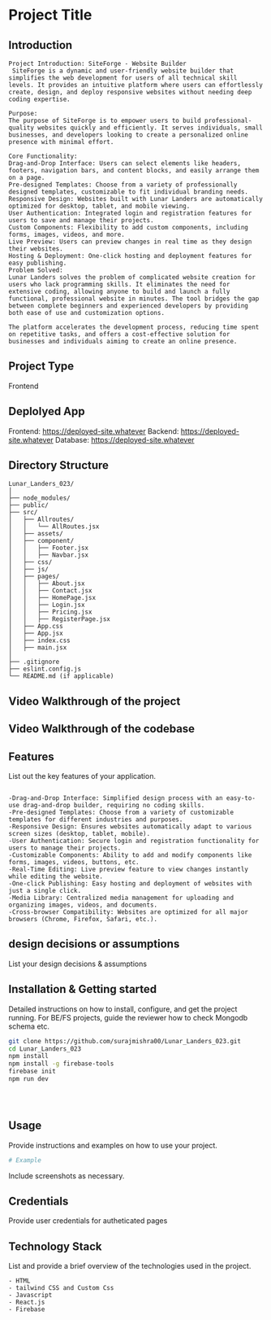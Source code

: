 # Project Title

## Introduction
```
Project Introduction: SiteForge - Website Builder
 SiteForge is a dynamic and user-friendly website builder that simplifies the web development for users of all technical skill levels. It provides an intuitive platform where users can effortlessly create, design, and deploy responsive websites without needing deep coding expertise.

Purpose:
The purpose of SiteForge is to empower users to build professional-quality websites quickly and efficiently. It serves individuals, small businesses, and developers looking to create a personalized online presence with minimal effort.

Core Functionality:
Drag-and-Drop Interface: Users can select elements like headers, footers, navigation bars, and content blocks, and easily arrange them on a page.
Pre-designed Templates: Choose from a variety of professionally designed templates, customizable to fit individual branding needs.
Responsive Design: Websites built with Lunar Landers are automatically optimized for desktop, tablet, and mobile viewing.
User Authentication: Integrated login and registration features for users to save and manage their projects.
Custom Components: Flexibility to add custom components, including forms, images, videos, and more.
Live Preview: Users can preview changes in real time as they design their websites.
Hosting & Deployment: One-click hosting and deployment features for easy publishing.
Problem Solved:
Lunar Landers solves the problem of complicated website creation for users who lack programming skills. It eliminates the need for extensive coding, allowing anyone to build and launch a fully functional, professional website in minutes. The tool bridges the gap between complete beginners and experienced developers by providing both ease of use and customization options.

The platform accelerates the development process, reducing time spent on repetitive tasks, and offers a cost-effective solution for businesses and individuals aiming to create an online presence.
```
## Project Type
Frontend 

## Deplolyed App
Frontend: https://deployed-site.whatever
Backend: https://deployed-site.whatever
Database: https://deployed-site.whatever

## Directory Structure
```
Lunar_Landers_023/
│
├── node_modules/
├── public/
├── src/
│   ├── Allroutes/
│   │   └── AllRoutes.jsx
│   ├── assets/
│   ├── component/
│   │   ├── Footer.jsx
│   │   ├── Navbar.jsx
│   ├── css/
│   ├── js/
│   ├── pages/
│   │   ├── About.jsx
│   │   ├── Contact.jsx
│   │   ├── HomePage.jsx
│   │   ├── Login.jsx
│   │   ├── Pricing.jsx
│   │   ├── RegisterPage.jsx
│   ├── App.css
│   ├── App.jsx
│   ├── index.css
│   ├── main.jsx
│
├── .gitignore
├── eslint.config.js
└── README.md (if applicable)
```

## Video Walkthrough of the project

## Video Walkthrough of the codebase


## Features
List out the key features of your application.

```

-Drag-and-Drop Interface: Simplified design process with an easy-to-use drag-and-drop builder, requiring no coding skills.
-Pre-designed Templates: Choose from a variety of customizable templates for different industries and purposes.
-Responsive Design: Ensures websites automatically adapt to various screen sizes (desktop, tablet, mobile).
-User Authentication: Secure login and registration functionality for users to manage their projects.
-Customizable Components: Ability to add and modify components like forms, images, videos, buttons, etc.
-Real-Time Editing: Live preview feature to view changes instantly while editing the website.
-One-click Publishing: Easy hosting and deployment of websites with just a single click.
-Media Library: Centralized media management for uploading and organizing images, videos, and documents.
-Cross-browser Compatibility: Websites are optimized for all major browsers (Chrome, Firefox, Safari, etc.).

```


## design decisions or assumptions
List your design decisions & assumptions

## Installation & Getting started
Detailed instructions on how to install, configure, and get the project running. For BE/FS projects, guide the reviewer how to check Mongodb schema etc.

```bash
git clone https://github.com/surajmishra00/Lunar_Landers_023.git
cd Lunar_Landers_023
npm install
npm install -g firebase-tools
firebase init
npm run dev





```

## Usage
Provide instructions and examples on how to use your project.

```bash
# Example
```

Include screenshots as necessary.

## Credentials
Provide user credentials for autheticated pages




## Technology Stack
List and provide a brief overview of the technologies used in the project.
```
- HTML
- tailwind CSS and Custom Css
- Javascript
- React.js
- Firebase
```
